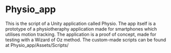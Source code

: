 # Physio_app
This is the script of a Unity application called Physio. The app itself is a prototype of a physiotheraphy application made for smartphones which utilises motion tracking. The application is a proof of concept, made for testing with a Wizard of Oz method. The custom-made scripts can be found at Physio_app/Assets/Scripts/
